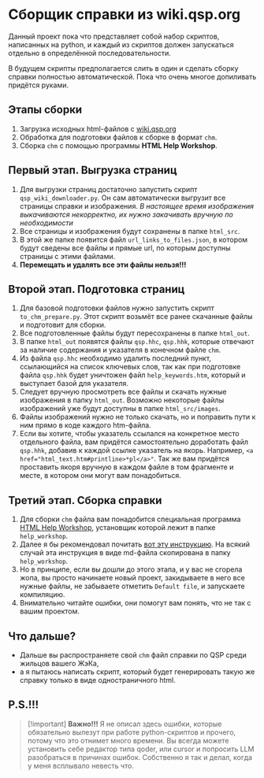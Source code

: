 # Сборщик справки из wiki.qsp.org

Данный проект пока что представляет собой набор скриптов, написанных на python, и каждый из скриптов должен запускаться отдельно в определённой последовательности.

В будущем скрипты предполагается слить в один и сделать сборку справки полностью автоматической. Пока что очень многое допиливать придётся руками.

## Этапы сборки

1. Загрузка исходных html-файлов с [wiki.qsp.org](https://wiki.qsp.org)
2. Обработка для подготовки файлов к сборке в формат `chm`.
3. Сборка `chm` c помощью программы **HTML Help Workshop**.

## Первый этап. Выгрузка страниц

1. Для выгрузки страниц достаточно запустить скрипт `qsp_wiki_downloader.py`. Он сам автоматически выгрузит все страницы справки и изображения.
   *В настоящее время изображения выкачиваются некорректно, их нужно закачивать вручную по необходимости*
2. Все страницы и изображения будут сохранены в папке `html_src`.
3. В этой же папке появится файл `url_links_to_files.json`, в котором будут сведены все файлы и прямые url, по которым доступны страницы с этими файлами.
4. **Перемещать и удалять все эти файлы нельзя!!!**

## Второй этап. Подготовка страниц

1. Для базовой подготовки файлов нужно запустить скрипт `to_chm_prepare.py`. Этот скрипт возьмёт все ранее скачанные файлы и подготовит для сборки.
2. Все подготовленные файлы будут пересохранены в папке `html_out`.
3. В папке `html_out` появятся файлы `qsp.hhc`, `qsp.hhk`, которые отвечают за наличие содержания и указателя в конечном файле `chm`.
4. Из файла `qsp.hhc` необходимо удалить последний пункт, ссылающийся на список ключевых слов, так как при подготовке файла `qsp.hhk` будет уничтожен файл `help_keywords.htm`, который и выступает базой для указателя.
5. Следует вручную просмотреть все файлы и скачать нужные изображения в папку `html_out`. Возможно некоторые файлы изображений уже будут доступны в папке `html_src/images`.
6. Файлы изображений нужно не только скачать, но и поправить пути к ним прямо в коде каждого htm-файла.
7. Если вы хотите, чтобы указатель ссылался на конкретное место отдельного файла, вам придётся самостоятельно доработать файл `qsp.hhk`, добавив к каждой ссылке указатель на якорь. Например, `<a href="html_text.htm#printline>*pl</a>"`. Так же вам придётся проставить якоря вручную в каждом файле в том фрагменте и месте, в котором они могут вам понадобиться.

## Третий этап. Сборка справки

1. Для сборки `chm` файла вам понадобится специальная программа [HTML Help Workshop](https://www.helpandmanual.com/downloads_mscomp.html), установщик которой лежит в папке `help_workshop`.
2. Далее я бы рекомендовал почитать [вот эту инструкцию](https://help-spravka.ru/blog/11-help/32-create-new-project-in-html-help-workshop). На всякий случай эта инструкция в виде md-файла скопирована в папку `help_workshop`.
3. Но в принципе, если вы дошли до этого этапа, и у вас не сгорела жопа, вы просто начинаете новый проект, закидываете в него все нужные файлы, не забываете отметить `Default file`, и запускаете компиляцию.
4. Внимательно читайте ошибки, они помогут вам понять, что не так с вашим проектом.

## Что дальше?

- Дальше вы распространяете свой `chm` файл справки по QSP среди жильцов вашего ЖэКа,
- а я пытаюсь написать скрипт, который будет генерировать такую же справку только в виде одностраничного html.

## P.S.!!!

> [!important] **Важно!!!**
> Я не описал здесь ошибки, которые обязательно вылезут при работе python-скриптов и прочего, потому что это отнимет много времени. Вы всегда можете установить себе редактор типа qoder, или cursor и попросить LLM разобраться в причинах ошибок. Собственно я так и делал, когда у меня всплывало невесть что.
